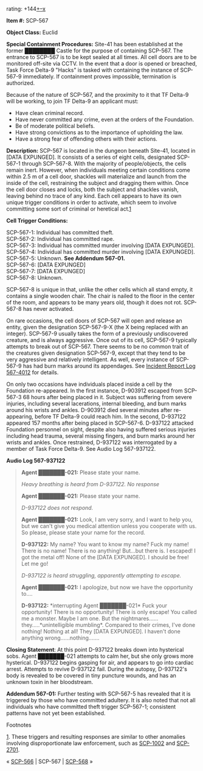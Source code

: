 rating: +144[+](javascript:; "I like it")[–](javascript:; "I don't like it")[x](javascript:; "Cancel my vote")

**Item #:** SCP-567

**Object Class:** Euclid

**Special Containment Procedures:** Site-41 has been established at the former ████████ Castle for the purpose of containing SCP-567. The entrance to SCP-567 is to be kept sealed at all times. All cell doors are to be monitored off-site via CCTV. In the event that a door is opened or breached, Task Force Delta-9 "Hacks" is tasked with containing the instance of SCP-567-9 immediately. If containment proves impossible, termination is authorized.

Because of the nature of SCP-567, and the proximity to it that TF Delta-9 will be working, to join TF Delta-9 an applicant must:

*   Have clean criminal record.
*   Have never committed any crime, even at the orders of the Foundation.
*   Be of moderate political beliefs.
*   Have strong convictions as to the importance of upholding the law.
*   Have a strong fear of offending others with their actions.

**Description:** SCP-567 is located in the dungeon beneath Site-41, located in \[DATA EXPUNGED\]. It consists of a series of eight cells, designated SCP-567-1 through SCP-567-8. With the majority of people/objects, the cells remain inert. However, when individuals meeting certain conditions come within 2.5 m of a cell door, shackles will materialize and launch from the inside of the cell, restraining the subject and dragging them within. Once the cell door closes and locks, both the subject and shackles vanish, leaving behind no trace of any kind. Each cell appears to have its own unique trigger conditions in order to activate, which seem to involve committing some sort of criminal or heretical act.[1](javascript:;)

**Cell Trigger Conditions:**

SCP-567-1: Individual has committed theft.  
SCP-567-2: Individual has committed rape.  
SCP-567-3: Individual has committed murder involving \[DATA EXPUNGED\].  
SCP-567-4: Individual has committed murder involving \[DATA EXPUNGED\].  
SCP-567-5: Unknown. **See Addendum 567-01.**  
SCP-567-6: \[DATA EXPUNGED\]  
SCP-567-7: \[DATA EXPUNGED\]  
SCP-567-8: Unknown.

SCP-567-8 is unique in that, unlike the other cells which all stand empty, it contains a single wooden chair. The chair is nailed to the floor in the center of the room, and appears to be many years old, though it does not rot. SCP-567-8 has never activated.

On rare occasions, the cell doors of SCP-567 will open and release an entity, given the designation SCP-567-9-X (the X being replaced with an integer). SCP-567-9 usually takes the form of a previously undiscovered creature, and is always aggressive. Once out of its cell, SCP-567-9 typically attempts to break out of SCP-567. There seems to be no common trait of the creatures given designation SCP-567-9, except that they tend to be very aggressive and relatively intelligent. As well, every instance of SCP-567-9 has had burn marks around its appendages. See [Incident Report Log 567-4012](/incidence-report-log-567-4012) for details.

On only two occasions have individuals placed inside a cell by the Foundation re-appeared. In the first instance, D-903912 escaped from SCP-567-3 68 hours after being placed in it. Subject was suffering from severe injuries, including several lacerations, internal bleeding, and burn marks around his wrists and ankles. D-903912 died several minutes after re-appearing, before TF Delta-9 could reach him. In the second, D-937122 appeared 157 months after being placed in SCP-567-6. D-937122 attacked Foundation personnel on sight, despite also having suffered serious injuries including head trauma, several missing fingers, and burn marks around her wrists and ankles. Once restrained, D-937122 was interrogated by a member of Task Force Delta-9. See Audio Log 567-937122.

**Audio Log 567-937122**

> <Begin Log>
> 
> **Agent ███████-021:** Please state your name.
> 
> _Heavy breathing is heard from D-937122. No response_
> 
> **Agent ███████-021:** Please state your name.
> 
> _D-937122 does not respond._
> 
> **Agent ███████-021:** Look, I am very sorry, and I want to help you, but we can't give you medical attention unless you cooperate with us. So please, please state your name for the record.
> 
> **D-937122:** My name? You want to know my name? Fuck my name! There is no name! There is no anything! But…but there is. I escaped! I got the metal off! None of the \[DATA EXPUNGED\]. I should be free! Let me go!
> 
> _D-937122 is heard struggling, apparently attempting to escape._
> 
> **Agent ███████-021:** I apologize, but now we have the opportunity to….
> 
> **D-937122:** \*interrupting Agent ███████-021\* Fuck your opportunity! There is no opportunity! There is only escape! You called me a monster. Maybe I am one. But the nightmares……they…..\*unintelligible mumbling\*. Compared to their crimes, I've done nothing! Nothing at all! They \[DATA EXPUNGED\]. I haven't done anything wrong……nothing…….
> 
> <End Log>

**Closing Statement**: At this point D-937122 breaks down into hysterical sobs. Agent ███████-021 attempts to calm her, but she only grows more hysterical. D-937122 begins gasping for air, and appears to go into cardiac arrest. Attempts to revive D-937122 fail. During the autopsy, D-937122's body is revealed to be covered in tiny puncture wounds, and has an unknown toxin in her bloodstream.

**Addendum 567-01:** Further testing with SCP-567-5 has revealed that it is triggered by those who have committed adultery. It is also noted that not all individuals who have committed theft trigger SCP-567-1; consistent patterns have not yet been established.

Footnotes

[1](javascript:;). These triggers and resulting responses are similar to other anomalies involving disproportionate law enforcement, such as [SCP-1002](/scp-1002) and [SCP-2701](/scp-2701).

« [SCP-566](/scp-566) | SCP-567 | [SCP-568](/scp-568) »